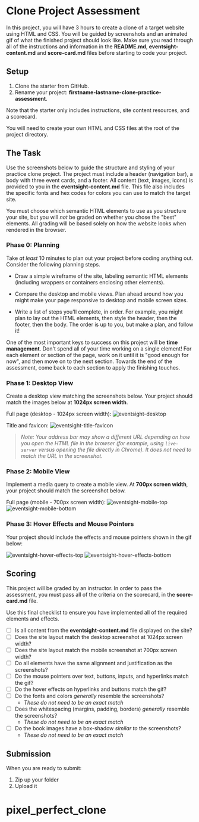 # Clone Project Assessment

In this project, you will have 3 hours to create a clone of a target website
using HTML and CSS. You will be guided by screenshots and an animated gif of
what the finished project should look like. Make sure you read through all of
the instructions and information in the __README.md__, __eventsight-content.md__
and __score-card.md__ files before starting to code your project.

## Setup

1. Clone the starter from GitHub.
2. Rename your project: __firstname-lastname-clone-practice-assessment__.

Note that the starter only includes instructions, site content resources, and a
scorecard.

You will need to create your own HTML and CSS files at the root of the project
directory.

## The Task

Use the screenshots below to guide the structure and styling of your practice
clone project. The project must include a header (navigation bar), a body with
three event cards, and a footer. All content (text, images, icons) is provided
to you in the __eventsight-content.md__ file. This file also includes the
specific fonts and hex codes for colors you can use to match the target site.

You must choose which semantic HTML elements to use as you structure your site,
but you will _not_ be graded on whether you chose the "best" elements. All
grading will be based solely on how the website looks when rendered in the
browser.

### Phase 0: Planning

Take _at least_ 10 minutes to plan out your project before coding anything out.
Consider the following planning steps.

- Draw a simple wireframe of the site, labeling semantic HTML elements
  (including wrappers or containers enclosing other elements).

- Compare the desktop and mobile views. Plan ahead around how you might
  make your page responsive to desktop and mobile screen sizes.

- Write a list of steps you'll complete, in order. For example, you might plan
  to lay out the HTML elements, then style the header, then the footer, then the
  body. The order is up to you, but make a plan, and follow it!

One of the most important keys to success on this project will be __time
management__. Don't spend all of your time working on a single element! For each
element or section of the page, work on it until it is "good enough for now",
and then move on to the next section. Towards the end of the assessment, come
back to each section to apply the finishing touches.


### Phase 1: Desktop View

Create a desktop view matching the screenshots below. Your project should
match the images below at __1024px screen width__.

Full page (desktop - 1024px screen width):
![eventsight-desktop]

Title and favicon:
![eventsight-title-favicon]

> _Note: Your address bar may show a different URL depending on how you open the
> HTML file in the browser (for example, using `live-server` versus opening the
> file directly in Chrome). It does not need to match the URL in the
> screenshot._

### Phase 2: Mobile View

Implement a media query to create a mobile view. At __700px screen width__, your
project should match the screenshot below.

Full page (mobile - 700px screen width):
![eventsight-mobile-top]
![eventsight-mobile-bottom]


### Phase 3: Hover Effects and Mouse Pointers

Your project should include the effects and mouse pointers shown in the gif
below:

![eventsight-hover-effects-top]
![eventsight-hover-effects-bottom]



## Scoring

This project will be graded by an instructor. In order to pass the assessment,
you must pass all of the criteria on the scorecard, in the __score-card.md__
file.

Use this final checklist to ensure you have implemented all of the required
elements and effects.

- [ ] Is all content from the __eventsight-content.md__ file displayed on the site?
- [ ] Does the site layout match the desktop screenshot at 1024px screen width?
- [ ] Does the site layout match the mobile screenshot at 700px screen width?
- [ ] Do all elements have the same alignment and justification as the screenshots?
- [ ] Do the mouse pointers over text, buttons, inputs, and hyperlinks match the gif?
- [ ] Do the hover effects on hyperlinks and buttons match the gif?
- [ ] Do the fonts and colors _generally_ resemble the screenshots?
    - _These do not need to be an exact match_
- [ ] Does the whitespacing (margins, padding, borders) _generally_ resemble the screenshots?
    - _These do not need to be an exact match_
- [ ] Do the book images have a box-shadow _similar to_ the screenshots?
    - _These do not need to be an exact match_


## Submission

When you are ready to submit:

1. Zip up your folder
2. Upload it

[eventsight-desktop]: https://appacademy-open-assets.s3.us-west-1.amazonaws.com/Modular-Curriculum/content/week-07/EventSight/eventsight-desktop.png
[eventsight-mobile-top]: https://appacademy-open-assets.s3.us-west-1.amazonaws.com/Modular-Curriculum/content/week-07/EventSight/eventsight-mobile-top.png
[eventsight-mobile-bottom]: https://appacademy-open-assets.s3.us-west-1.amazonaws.com/Modular-Curriculum/content/week-07/EventSight/eventsight-mobile-bottom.png
[eventsight-title-favicon]: https://appacademy-open-assets.s3.us-west-1.amazonaws.com/Modular-Curriculum/content/week-07/EventSight/eventsight-favicon.png
[eventsight-hover-effects-top]: https://media.giphy.com/media/agzknLFhyLBUFnrUHJ/giphy.gif
[eventsight-hover-effects-bottom]: https://media.giphy.com/media/zGPPvRNL9RWqVV3ZNX/giphy.gif
# pixel_perfect_clone
